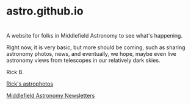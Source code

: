 # astro.github.io


<html>
<head>
    <title>Middlefield Astronomy </title>
</head>
<body>
    <h1></h1>
    <p>A website for folks in Middlefield Astronomy to see what's happening. </p>
    <p>Right now, it is very basic, but more should be coming, such as sharing astronomy photos, news, and eventually, we hope, maybe even live astronomy views from telescopes in our relatively dark skies. </p> 
    <p>Rick B.</p>
</body>

<head>
</head>
<body>
   <a href="https://www.astrobin.com/users/musicalengineer/"> Rick's astrophotos </a>
</body>
 <p></p>
<a href="/newsletters/"> Middlefield Astronomy Newsletters </a>
</html>





